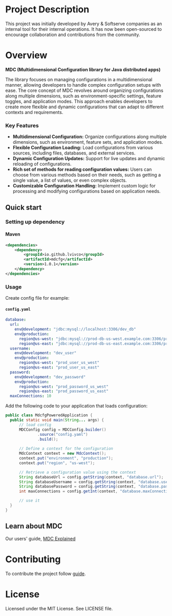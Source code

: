 # Project Description
This project was initially developed by Avery & Softserve companies as an internal tool for their internal operations. It has now been open-sourced to encourage collaboration and contributions from the community.

# Overview
**MDC (Multidimensional Configuration library for Java distributed apps)**

The library focuses on managing configurations in a multidimensional manner, allowing developers to handle complex configuration setups with ease. The core concept of MDC revolves around organizing configurations along multiple dimensions, such as environment-specific settings, feature toggles, and application modes. This approach enables developers to create more flexible and dynamic configurations that can adapt to different contexts and requirements.

### Key Features
* **Multidimensional Configuration:** Organize configurations along multiple dimensions, such as environment, feature sets, and application modes.
* **Flexible Configuration Loading:** Load configurations from various sources, including files, databases, and external services.
* **Dynamic Configuration Updates:** Support for live updates and dynamic reloading of configurations.
* **Rich set of methods for reading configuration values:** Users can choose from various methods based on their needs, such as getting a single value, a list of values, or even complex objects.
* **Customizable Configuration Handling:** Implement custom logic for processing and modifying configurations based on application needs.


## Quick start
### Setting up dependency
#### Maven
```xml
<dependencies>
    <dependency>
        <groupId>io.github.lvivco</groupId>
        <artifactId>mdcfg</artifactId>
        <version>1.0.1</version>
    </dependency>
</dependencies>
```
### Usage
Create config file for example:
#### **`config.yaml`**
``` yaml
database:
  url:
    env@development: "jdbc:mysql://localhost:3306/dev_db"
    env@production:
      region@us-west: "jdbc:mysql://prod-db-us-west.example.com:3306/prod_db"
      region@us-east: "jdbc:mysql://prod-db-us-east.example.com:3306/prod_db"
  username:
    env@development: "dev_user"
    env@production:
      region@us-west: "prod_user_us_west"
      region@us-east: "prod_user_us_east"
  password:
    env@development: "dev_password"
    env@production:
      region@us-west: "prod_password_us_west"
      region@us-east: "prod_password_us_east"
  maxConnections: 10
```
Add the following code to your application that loads configuration:
```java
public class MdcfgPoweredApplication {
  public static void main(String... args) {
      // load config
      MDCConfig config = MDCConfig.builder()
              .source("config.yaml")
              .build();
      
      // Define a context for the configuration
      MdcContext context = new MdcContext();
      context.put("environment", "production");
      context.put("region", "us-west");

      // Retrieve a configuration value using the context
      String databaseUrl = config.getString(context, "database.url");
      String databaseUsername = config.getString(context, "database.username");
      String databasePassword = config.getString(context, "database.password");
      int maxConnections = config.getInt(context, "database.maxConnections");

      // use it
  }
}
```

## Learn about MDC
Our users' guide, [MDC Explained](https://github.com/lvivco/mdcfg/wiki)

# Contributing
To contribute the project follow [guide](CONTRIBUTING.md).

# License
Licensed under the MIT License. See LICENSE file.